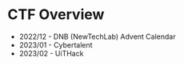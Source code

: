 # CTF Overview

- 2022/12 - DNB (NewTechLab) Advent Calendar
- 2023/01 - Cybertalent
- 2023/02 - UiTHack